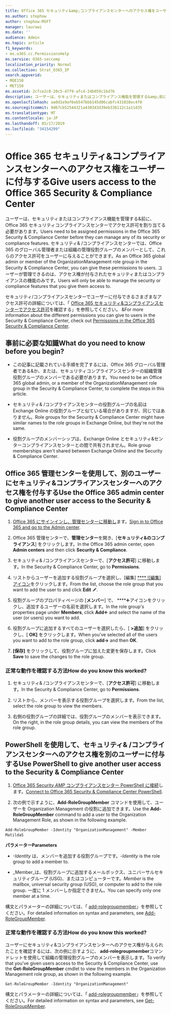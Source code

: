 ```yaml
---
title: Office 365 セキュリティ&amp;コンプライアンスセンターへのアクセス権をユーザーに付与する
ms.author: stephow
author: stephow-MSFT
manager: laurawi
ms.date: ''
audience: Admin
ms.topic: article
f1_keywords:
- ms.o365.cc.PermissionsHelp
ms.service: O365-seccomp
localization_priority: Normal
ms.collection: Strat_O365_IP
search.appverid:
- MOE150
- MET150
ms.assetid: 2cfce2c8-20c5-47f9-afc4-24b059c1bd76
description: ユーザーは、セキュリティまたはコンプライアンス機能を管理する&amp;前に、Office 365 セキュリティコンプライアンスセンターでアクセス許可を割り当てる必要があります。
ms.openlocfilehash: aa0d1e9af6eb547bbb145d06cabfc431028ec4f0
ms.sourcegitcommit: 9d67cb52544321a430343d39eb336112c1a11d35
ms.translationtype: MT
ms.contentlocale: ja-JP
ms.lasthandoff: 05/17/2019
ms.locfileid: "34154299"
---
```

# <a name="give-users-access-to-the-office-365-security-amp-compliance-center"></a><span data-ttu-id="678ab-103">Office 365 セキュリティ&amp;コンプライアンスセンターへのアクセス権をユーザーに付与する</span><span class="sxs-lookup"><span data-stu-id="678ab-103">Give users access to the Office 365 Security &amp; Compliance Center</span></span>

<span data-ttu-id="678ab-104">ユーザーは、セキュリティまたはコンプライアンス機能を管理する&amp;前に、Office 365 セキュリティコンプライアンスセンターでアクセス許可を割り当てる必要があります。</span><span class="sxs-lookup"><span data-stu-id="678ab-104">Users need to be assigned permissions in the Office 365 Security &amp; Compliance Center before they can manage any of its security or compliance features.</span></span> <span data-ttu-id="678ab-105">セキュリティ&amp; /コンプライアンスセンターでは、Office 365 のグローバル管理者または組織の管理役割グループのメンバーとして、これらのアクセス許可をユーザーに与えることができます。</span><span class="sxs-lookup"><span data-stu-id="678ab-105">As an Office 365 global admin or member of the OrganizationManagement role group in the Security &amp; Compliance Center, you can give these permissions to users.</span></span> <span data-ttu-id="678ab-106">ユーザーが管理できるのは、アクセス権が付与されたセキュリティまたはコンプライアンスの機能のみです。</span><span class="sxs-lookup"><span data-stu-id="678ab-106">Users will only be able to manage the security or compliance features that you give them access to.</span></span> 
  
<span data-ttu-id="678ab-107">セキュリティ/コンプライアンスセンターでユーザーに付与できるさまざまなアクセス許可の詳細については、「 [Office 365 セキュリティ&amp;コンプライアンスセンターでアクセス許可](permissions-in-the-security-and-compliance-center.md)を確認する」を参照してください。 &amp;</span><span class="sxs-lookup"><span data-stu-id="678ab-107">For more information about the different permissions you can give to users in the Security &amp; Compliance Center, check out [Permissions in the Office 365 Security &amp; Compliance Center](permissions-in-the-security-and-compliance-center.md).</span></span>
  
## <a name="what-do-you-need-to-know-before-you-begin"></a><span data-ttu-id="678ab-108">事前に必要な知識</span><span class="sxs-lookup"><span data-stu-id="678ab-108">What do you need to know before you begin?</span></span>

- <span data-ttu-id="678ab-109">この記事に記載されている手順を完了するには、Office 365 グローバル管理者である&amp;か、または、セキュリティコンプライアンスセンターの組織管理役割グループのメンバーである必要があります。</span><span class="sxs-lookup"><span data-stu-id="678ab-109">You need to be an Office 365 global admin, or a member of the OrganizationManagement role group in the Security &amp; Compliance Center, to complete the steps in this article.</span></span>
    
- <span data-ttu-id="678ab-110">セキュリティ&amp; /コンプライアンスセンターの役割グループの名前は Exchange Online の役割グループと似ている場合がありますが、同じではありません。</span><span class="sxs-lookup"><span data-stu-id="678ab-110">Role groups for the Security &amp; Compliance Center might have similar names to the role groups in Exchange Online, but they're not the same.</span></span> 
    
- <span data-ttu-id="678ab-111">役割グループのメンバーシップは、Exchange Online とセキュリティ&amp;センターコンプライアンスセンターとの間で共有されません。</span><span class="sxs-lookup"><span data-stu-id="678ab-111">Role group memberships aren't shared between Exchange Online and the Security &amp; Compliance Center.</span></span>
    
## <a name="use-the-office-365-admin-center-to-give-another-user-access-to-the-security-amp-compliance-center"></a><span data-ttu-id="678ab-112">Office 365 管理センターを使用して、別のユーザーにセキュリティ&amp;コンプライアンスセンターへのアクセス権を付与する</span><span class="sxs-lookup"><span data-stu-id="678ab-112">Use the Office 365 admin center to give another user access to the Security &amp; Compliance Center</span></span>

1. <span data-ttu-id="678ab-113">[Office 365 にサインインし、管理センターに移動し](https://go.microsoft.com/fwlink/p/?LinkId=525275)ます。</span><span class="sxs-lookup"><span data-stu-id="678ab-113">[Sign in to Office 365 and go to the Admin center](https://go.microsoft.com/fwlink/p/?LinkId=525275).</span></span>
    
2. <span data-ttu-id="678ab-114">Office 365 管理センターで、**管理センター**を開き、[**セキュリティ&amp;のコンプライアンス**] をクリックします。</span><span class="sxs-lookup"><span data-stu-id="678ab-114">In the Office 365 admin center, open **Admin centers** and then click **Security &amp; Compliance**.</span></span> 
    
3. <span data-ttu-id="678ab-115">セキュリティ&amp; /コンプライアンスセンターで、[**アクセス許可**] に移動します。</span><span class="sxs-lookup"><span data-stu-id="678ab-115">In the Security &amp; Compliance Center, go to **Permissions**.</span></span>
    
4. <span data-ttu-id="678ab-116">リストからユーザーを追加する役割グループを選択し、[編集] [ \*\*\*\* ![編集] アイコン](media/O365_MDM_CreatePolicy_EditIcon.gif)をクリックします。</span><span class="sxs-lookup"><span data-stu-id="678ab-116">From the list, choose the role group that you want to add the user to and click **Edit** ![Edit icon](media/O365_MDM_CreatePolicy_EditIcon.gif).</span></span>
    
5. <span data-ttu-id="678ab-117">役割グループのプロパティページの [**メンバー**] で、 \*\*\*\*![[追加]](media/ITPro-EAC-AddIcon.gif)アイコンをクリックし、追加するユーザーの名前を選択します。</span><span class="sxs-lookup"><span data-stu-id="678ab-117">In the role group's properties page under **Members**, click **Add**![Add Icon](media/ITPro-EAC-AddIcon.gif) and select the name of the user (or users) you want to add.</span></span> 
    
6. <span data-ttu-id="678ab-118">役割グループに追加するすべてのユーザーを選択したら、[ **\>追加**] をクリックし、[ **OK]** をクリックします。</span><span class="sxs-lookup"><span data-stu-id="678ab-118">When you've selected all of the users you want to add to the role group, click **add-\>** and then **OK**.</span></span>
    
7. <span data-ttu-id="678ab-119">**[保存]** をクリックして、役割グループに加えた変更を保存します。</span><span class="sxs-lookup"><span data-stu-id="678ab-119">Click **Save** to save the changes to the role group.</span></span> 
    
### <a name="how-do-you-know-this-worked"></a><span data-ttu-id="678ab-120">正常な動作を確認する方法</span><span class="sxs-lookup"><span data-stu-id="678ab-120">How do you know this worked?</span></span>

1. <span data-ttu-id="678ab-121">セキュリティ&amp; /コンプライアンスセンターで、[**アクセス許可**] に移動します。</span><span class="sxs-lookup"><span data-stu-id="678ab-121">In the Security &amp; Compliance Center, go to **Permissions**.</span></span>
    
2. <span data-ttu-id="678ab-122">リストから、メンバーを表示する役割グループを選択します。</span><span class="sxs-lookup"><span data-stu-id="678ab-122">From the list, select the role group to view the members.</span></span>
    
3. <span data-ttu-id="678ab-123">右側の役割グループの詳細では、役割グループのメンバーを表示できます。</span><span class="sxs-lookup"><span data-stu-id="678ab-123">On the right, in the role group details, you can view the members of the role group.</span></span>
    
## <a name="use-powershell-to-give-another-user-access-to-the-security-amp-compliance-center"></a><span data-ttu-id="678ab-124">PowerShell を使用して、セキュリティ&amp; /コンプライアンスセンターへのアクセス権を別のユーザーに付与する</span><span class="sxs-lookup"><span data-stu-id="678ab-124">Use PowerShell to give another user access to the Security &amp; Compliance Center</span></span>

1. <span data-ttu-id="678ab-125">[Office 365 Security _AMP_ コンプライアンスセンター PowerShell に接続](https://docs.microsoft.com/en-us/powershell/exchange/office-365-scc/connect-to-scc-powershell/connect-to-scc-powershell?view=exchange-ps)します。</span><span class="sxs-lookup"><span data-stu-id="678ab-125">[Connect to Office 365 Security & Compliance Center PowerShell](https://docs.microsoft.com/en-us/powershell/exchange/office-365-scc/connect-to-scc-powershell/connect-to-scc-powershell?view=exchange-ps).</span></span>
    
2. <span data-ttu-id="678ab-126">次の例で示すように、**Add-RoleGroupMember** コマンドを使用して、ユーザーを Organization Management の役割に追加できます。</span><span class="sxs-lookup"><span data-stu-id="678ab-126">Use the **Add-RoleGroupMember** command to add a user to the Organization Management Role, as shown in the following example.</span></span> 
    
  ```
  Add-RoleGroupMember -Identity "OrganizationManagement" -Member MatildaS
  
  ```

 <span data-ttu-id="678ab-127">**パラメーター**</span><span class="sxs-lookup"><span data-stu-id="678ab-127">**Parameters**</span></span>
  
- <span data-ttu-id="678ab-128">_-Identity_ は、メンバーを追加する役割グループです。</span><span class="sxs-lookup"><span data-stu-id="678ab-128">_-Identity_ is the role group to add a member to.</span></span> 
    
- <span data-ttu-id="678ab-129">_Member_は、役割グループに追加するメールボックス、ユニバーサルセキュリティグループ (USG)、またはコンピューターです。</span><span class="sxs-lookup"><span data-stu-id="678ab-129">_Member_ is the mailbox, universal security group (USG), or computer to add to the role group.</span></span> <span data-ttu-id="678ab-130">一度に 1 メンバーしか指定できません。</span><span class="sxs-lookup"><span data-stu-id="678ab-130">You can specify only one member at a time.</span></span> 
    
<span data-ttu-id="678ab-131">構文とパラメーターの詳細については、「 [add-rolegroupmember](https://go.microsoft.com/fwlink/p/?LinkId=510859)」を参照してください。</span><span class="sxs-lookup"><span data-stu-id="678ab-131">For detailed information on syntax and parameters, see [Add-RoleGroupMember](https://go.microsoft.com/fwlink/p/?LinkId=510859).</span></span>
  
### <a name="how-do-you-know-this-worked"></a><span data-ttu-id="678ab-132">正常な動作を確認する方法</span><span class="sxs-lookup"><span data-stu-id="678ab-132">How do you know this worked?</span></span>

<span data-ttu-id="678ab-133">ユーザーにセキュリティ&amp;コンプライアンスセンターへのアクセス権が与えられたことを確認するには、次の例に示すように、 **add-rolegroupmember**コマンドレットを使用して組織の管理役割グループのメンバーを表示します。</span><span class="sxs-lookup"><span data-stu-id="678ab-133">To verify that you've given users access to the Security &amp; Compliance Center, use the **Get-RoleGroupMember** cmdlet to view the members in the Organization Management role group, as shown in the following example.</span></span> 
  
```
Get-RoleGroupMember -Identity "OrganizationManagement"

```

<span data-ttu-id="678ab-134">構文とパラメーターの詳細については、「 [add-rolegroupmember](https://go.microsoft.com/fwlink/p/?LinkId=510860)」を参照してください。</span><span class="sxs-lookup"><span data-stu-id="678ab-134">For detailed information on syntax and parameters, see [Get-RoleGroupMember](https://go.microsoft.com/fwlink/p/?LinkId=510860).</span></span>
  

